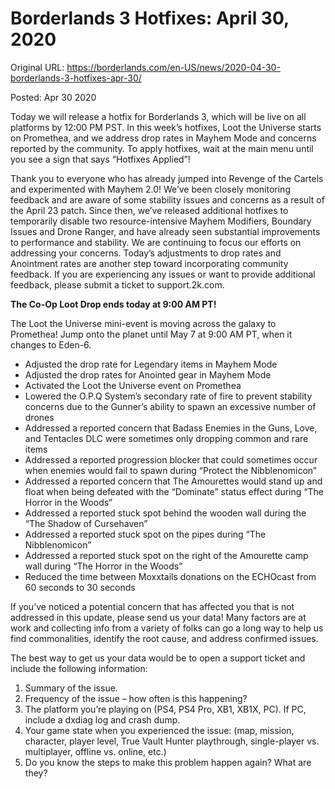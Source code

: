 Borderlands 3 Hotfixes: April 30, 2020
======================================

Original URL: https://borderlands.com/en-US/news/2020-04-30-borderlands-3-hotfixes-apr-30/

 Posted: Apr 30 2020

Today we will release a hotfix for Borderlands 3, which will be live on all platforms by 12:00 PM PST. In this week’s hotfixes, Loot the Universe starts on Promethea, and we address drop rates in Mayhem Mode and concerns reported by the community. To apply hotfixes, wait at the main menu until you see a sign that says “Hotfixes Applied”!

Thank you to everyone who has already jumped into Revenge of the Cartels and experimented with Mayhem 2.0! We’ve been closely monitoring feedback and are aware of some stability issues and concerns as a result of the April 23 patch. Since then, we’ve released additional hotfixes to temporarily disable two resource-intensive Mayhem Modifiers, Boundary Issues and Drone Ranger, and have already seen substantial improvements to performance and stability. We are continuing to focus our efforts on addressing your concerns. Today’s adjustments to drop rates and Anointment rates are another step toward incorporating community feedback. If you are experiencing any issues or want to provide additional feedback, please submit a ticket to support.2k.com.

**The Co-Op Loot Drop ends today at 9:00 AM PT!**

The Loot the Universe mini-event is moving across the galaxy to Promethea! Jump onto the planet until May 7 at 9:00 AM PT, when it changes to Eden-6.

- Adjusted the drop rate for Legendary items in Mayhem Mode
- Adjusted the drop rates for Anointed gear in Mayhem Mode
- Activated the Loot the Universe event on Promethea
- Lowered the O.P.Q System’s secondary rate of fire to prevent stability concerns due to the Gunner’s ability to spawn an excessive number of drones
- Addressed a reported concern that Badass Enemies in the Guns, Love, and Tentacles DLC were sometimes only dropping common and rare items
- Addressed a reported progression blocker that could sometimes occur when enemies would fail to spawn during “Protect the Nibblenomicon”
- Addressed a reported concern that The Amourettes would stand up and float when being defeated with the “Dominate” status effect during “The Horror in the Woods”
- Addressed a reported stuck spot behind the wooden wall during the “The Shadow of Cursehaven”
- Addressed a reported stuck spot on the pipes during “The Nibblenomicon”
- Addressed a reported stuck spot on the right of the Amourette camp wall during “The Horror in the Woods”
- Reduced the time between Moxxtails donations on the ECHOcast from 60 seconds to 30 seconds

If you’ve noticed a potential concern that has affected you that is not addressed in this update, please send us your data! Many factors are at work and collecting info from a variety of folks can go a long way to help us find commonalities, identify the root cause, and address confirmed issues.

The best way to get us your data would be to open a support ticket and include the following information:

1. Summary of the issue.
2. Frequency of the issue – how often is this happening?
3. The platform you’re playing on (PS4, PS4 Pro, XB1, XB1X, PC). If PC, include a dxdiag log and crash dump.
4. Your game state when you experienced the issue: (map, mission, character, player level, True Vault Hunter playthrough, single-player vs. multiplayer, offline vs. online, etc.)
5. Do you know the steps to make this problem happen again? What are they?

